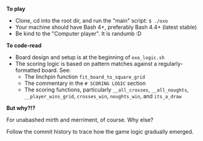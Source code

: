 **To play**

- Clone, cd into the root dir, and run the "main" script: `$ ./oxo`
- Your machine should have Bash 4+, preferably Bash 4.4+ (latest stable)
- Be kind to the "Computer player". It is randumb :D

**To code-read**

- Board design and setup is at the beginning of `oxo_logic.sh`
- The scoring logic is based on pattern matches against a regularly-formatted board. See:
    - The linchpin function `fit_board_to_square_grid`
    - The commentary in the `# SCORING LOGIC` section
    - The scoring functions, particularly `__all_crosses`, `__all_noughts`, `__player_wins_grid`, `crosses_win`, `noughts_win`, and `its_a_draw`

**But why?!?**

For unabashed mirth and merriment, of course. Why else?

Follow the commit history to trace how the game logic gradually emerged.
